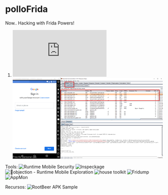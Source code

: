 # polloFrida
Now.. Hacking with Frida Powers!


1. ![PREPARACION DEL LABORATORIO](https://github.com/pollonegro/polloFrida/blob/master/LAB.md)
![](https://github.com/pollonegro/polloFrida/blob/master/img/burpLab.png)







Tools:
![Runtime Mobile Security](https://github.com/m0bilesecurity/RMS-Runtime-Mobile-Security)
![Inspeckage](https://github.com/pollonegro/polloFrida/blob/master/inspLab.png)
![📱objection - Runtime Mobile Exploration](https://github.com/sensepost/objection)
![house toolkit](https://github.com/nccgroup/house)
![Fridump](https://github.com/Nightbringer21/fridump)
![AppMon](https://github.com/dpnishant/appmon)



Recursos:
![RootBeer APK Sample](https://play.google.com/store/apps/details?id=com.scottyab.rootbeer.sample)



